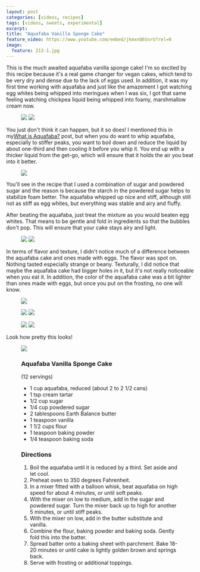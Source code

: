 ```yaml
---
layout: post
categories: [videos, recipes]
tags: [videos, sweets, experimental]
excerpt: 
title: "Aquafaba Vanilla Sponge Cake"
feature_video: https://www.youtube.com/embed/jkmxnQ6SnrU?rel=0
image:
  feature: 213-1.jpg
---
```



This is the much awaited aquafaba vanilla sponge cake!  I'm so excited by this recipe because it's a real game changer for vegan cakes, which tend to be very dry and dense due to the lack of eggs used.  In addition, it was my first time working with aquafaba and just like the amazement I got watching egg whites being whipped into meringues when I was six, I got that same feeling watching chickpea liquid being whipped into foamy, marshmallow cream now.

<figure class="half">
<img src="/images/213-3.jpg">
<img src="/images/213-7.jpg">
</figure>

You just don't think it can happen, but it so does! I mentioned this in my[What is Aquafaba?](http://eastmeetskitchen.com/videos/blog/what-is-aquafaba/) post, but when you do want to whip aquafaba, especially to stiffer peaks, you want to boil down and reduce the liquid by about one-third and then cooling it before you whip it. You end up with a thicker liquid from the get-go, which will ensure that it holds the air you beat into it better.


<figure>
    <img src="/images/213-2.jpg">
</figure>

You'll see in the recipe that I used a combination of sugar and powdered sugar and the reason is because the starch in the powdered sugar helps to stabilize foam better.  The aquafaba whipped up nice and stiff, although still not as stiff as egg whites, but everything was stable and airy and fluffy.

After beating the aquafaba, just treat the mixture as you would beaten egg whites.  That means to be gentle and fold in ingredients so that the bubbles don't pop.  This will ensure that your cake stays airy and light.

<figure class="half">
<img src="/images/213-11.jpg">
<img src="/images/213-15.jpg">
</figure>

In terms of flavor and texture, I didn't notice much of a difference between the aquafaba cake and ones made with eggs.  The flavor was spot on.  Nothing tasted especially strange or beany.  Texturally, I did notice that maybe the aquafaba cake had bigger holes in it, but it's not really noticeable when you eat it.  In addition, the color of the aquafaba cake was a bit lighter than ones made with eggs, but once you put on the frosting, no one will know.

<figure>
    <img src="/images/213-4.jpg">
</figure>

<figure class="half">
<img src="/images/213-5.jpg">
<img src="/images/213-6.jpg">
</figure>

<figure class="half">
<img src="/images/213-10.jpg">
<img src="/images/213-13.jpg">
</figure>

Look how pretty this looks!

<figure>
    <img src="/images/213-14.jpg">
</figure>

<figure class="ingredients" markdown="1">

### Aquafaba Vanilla Sponge Cake
(12 servings)

- 1 cup aquafaba, reduced (about 2 to 2 1/2 cans)
- 1 tsp cream tartar
- 1/2 cup sugar
- 1/4 cup powdered sugar
- 2 tablespoons Earth Balance butter
- 1 teaspoon vanilla
- 1 1/2 cups flour
- 1 teaspoon baking powder
- 1/4 teaspoon baking soda

</figure>
<figure class="directions" markdown="1">

### Directions

1. Boil the aquafaba until it is reduced by a third.  Set aside and let cool.
2. Preheat oven to 350 degrees Fahrenheit.
3. In a mixer fitted with a balloon whisk, beat aquafaba on high speed for about 4 minutes, or until soft peaks.
4. With the mixer on low to medium, add in the sugar and powdered sugar.  Turn the mixer back up to high for another 5 minutes, or until stiff peaks.
5. With the mixer on low, add in the butter substitute and vanilla.
6. Combine the flour, baking powder and baking soda.  Gently fold this into the batter.
7. Spread batter onto a baking sheet with parchment.  Bake 18-20 minutes or until cake is lightly golden brown and springs back.
8. Serve with frosting or additional toppings. 

</figure>


